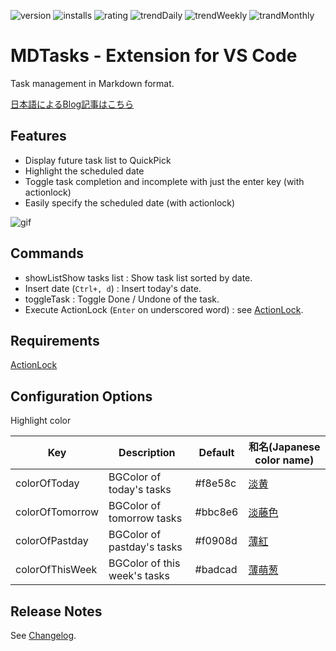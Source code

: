 ![version](https://vsmarketplacebadge.apphb.com/version-short/nobuhito.mdtasks.svg)
![installs](https://vsmarketplacebadge.apphb.com/installs-short/nobuhito.mdtasks.svg)
![rating](https://vsmarketplacebadge.apphb.com/rating-short/nobuhito.mdtasks.svg)
![trendDaily](https://vsmarketplacebadge.apphb.com/trending-daily/nobuhito.mdtasks.svg)
![trendWeekly](https://vsmarketplacebadge.apphb.com/trending-weekly/nobuhito.mdtasks.svg)
![trandMonthly](https://vsmarketplacebadge.apphb.com/trending-monthly/nobuhito.mdtasks.svg)

# MDTasks - Extension for VS Code

Task management in Markdown format.

[日本語によるBlog記事はこちら](https://blog.bulkus.net/post/mdtasks_for_vscode/)

## Features

- Display future task list to QuickPick
- Highlight the scheduled date
- Toggle task completion and incomplete with just the enter key (with actionlock)
- Easily specify the scheduled date (with actionlock)

![gif](https://github.com/nobuhito/vscode.mdtasks/blob/master/gif/mdtasks.gif?raw=true)

## Commands

- showListShow tasks list :  Show task list sorted by date.
- Insert date (`Ctrl+, d`) :  Insert today's date.
- toggleTask : Toggle Done / Undone of the task.
- Execute ActionLock (`Enter` on underscored word) : see [ActionLock](https://marketplace.visualstudio.com/items?itemName=nobuhito.actionlock).

## Requirements

[ActionLock](https://marketplace.visualstudio.com/items?itemName=nobuhito.actionlock)

## Configuration Options

Highlight color

Key             | Description                  | Default | 和名(Japanese color name)
----------------|------------------------------|---------|------------
colorOfToday    | BGColor of today's tasks     | #f8e58c | [淡黄][]
colorOfTomorrow | BGColor of tomorrow tasks    | #bbc8e6 | [淡藤色][]
colorOfPastday  | BGColor of pastday's tasks   | #f0908d | [薄紅][]
colorOfThisWeek | BGColor of this week's tasks | #badcad | [薄萌葱][]

[淡黄]: https://www.colordic.org/colorsample/2164.html
[淡藤色]: https://www.colordic.org/colorsample/2353.html
[薄紅]: https://www.colordic.org/colorsample/2279.html
[薄萌葱]: https://www.colordic.org/colorsample/2422.html

## Release Notes

See [Changelog](https://github.com/nobuhito/vscode.mdtasks/blob/master/CHANGELOG.md).
